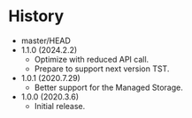 # History

 - master/HEAD
 - 1.1.0 (2024.2.2)
   * Optimize with reduced API call.
   * Prepare to support next version TST.
 - 1.0.1 (2020.7.29)
   * Better support for the Managed Storage.
 - 1.0.0 (2020.3.6)
   * Initial release.
